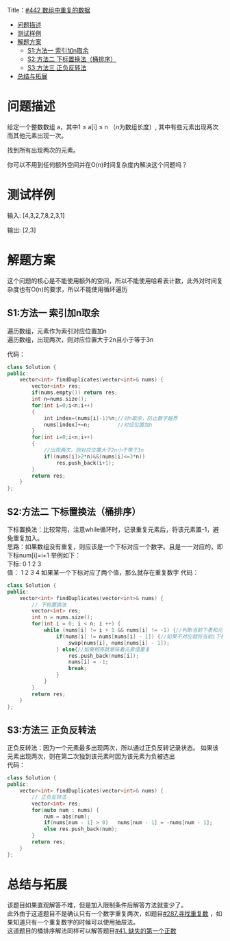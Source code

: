 Title：[#442 数组中重复的数据](https://leetcode-cn.com/problems/find-all-duplicates-in-an-array/)


<!-- @import "[TOC]" {cmd="toc" depthFrom=1 depthTo=6 orderedList=false} -->

<!-- code_chunk_output -->

- [问题描述](#问题描述)
- [测试样例](#测试样例)
- [解题方案](#解题方案)
  - [S1:方法一 索引加n取余](#s1方法一-索引加n取余)
  - [S2:方法二 下标置换法（桶排序）](#s2方法二-下标置换法桶排序)
  - [S3:方法三 正负反转法](#s3方法三-正负反转法)
- [总结与拓展](#总结与拓展)

<!-- /code_chunk_output -->

# 问题描述
给定一个整数数组 a，其中1 ≤ a[i] ≤ n （n为数组长度）, 其中有些元素出现两次而其他元素出现一次。

找到所有出现两次的元素。

你可以不用到任何额外空间并在O(n)时间复杂度内解决这个问题吗？



# 测试样例
输入:
[4,3,2,7,8,2,3,1]

输出:
[2,3]

# 解题方案
这个问题的核心是不能使用额外的空间，所以不能使用哈希表计数，此外对时间复杂度也有O(n)的要求，所以不能使用循环遍历  
## S1:方法一 索引加n取余
遍历数组，元素作为索引对应位置加n  
遍历数组，出现两次，则对应位置大于2n且小于等于3n

代码：
```C++
class Solution {
public:
    vector<int> findDuplicates(vector<int>& nums) {
        vector<int> res;
        if(nums.empty()) return res;
        int n=nums.size();
        for(int i=0;i<n;i++)
        {
            int index=(nums[i]-1)%n;//对n取余，防止数字越界
            nums[index]+=n;         //对应位置加n
        }
        for(int i=0;i<n;i++)
        {
            //出现两次，则对应位置大于2n小于等于3n
            if((nums[i]>2*n)&&(nums[i]<=3*n))
                res.push_back(i+1);
        }
        return res;
    }
};

```

## S2:方法二 下标置换法（桶排序）
下标置换法：比较常用，注意while循环时，记录重复元素后，将该元素置-1，避免重复加入。  
思路：如果数组没有重复，则应该是一个下标对应一个数字。且是一一对应的，即下标num[i]=i+1 举例如下：  
下标: 0 1 2 3  
值：  1 2 3 4
如果某一个下标对应了两个值，那么就存在重复数字
代码：
```C++
class Solution {
public:
    vector<int> findDuplicates(vector<int>& nums) {
        // 下标置换法
        vector<int> res;
        int n = nums.size();
        for(int i = 0; i < n; i ++) {
            while (nums[i] != i + 1 && nums[i] != -1) {//判断当前下表和元素是否对应，或者是否因为重复被置为-1
                if(nums[i] != nums[nums[i] - 1]) {//如果不对应就将当前i下标位置的元素换到其值对应下标的位置
                    swap(nums[i], nums[nums[i] - 1]);
                } else{//如果相等就意味着元素值重复
                    res.push_back(nums[i]);
                    nums[i] = -1;
                    break;
                } 
            }
        }
        return res;
    }
};
```
## S3:方法三 正负反转法
正负反转法：因为一个元素最多出现两次，所以通过正负反转记录状态。 
如果该元素出现两次，则在第二次独到该元素时因为该元素为负被选出  
代码：
```C++
class Solution {
public:
    vector<int> findDuplicates(vector<int>& nums) {
        // 正负反转法
        vector<int> res;
        for(auto num : nums) {
            num = abs(num);
            if(nums[num - 1] > 0)   nums[num - 1] = -nums[num - 1];
            else res.push_back(num);  
        }
        return res;
    }
};
```
# 总结与拓展
该题目如果直观解答不难，但是加入限制条件后解答方法就变少了。  
此外由于这道题目不是确认只有一个数字重复两次，如题目[#287.寻找重复数](https://leetcode-cn.com/problems/find-the-duplicate-number/) ，如果知道只有一个重复数字的时候可以使用抽屉法。  
这道题目的桶排序解法同样可以解答题目[#41. 缺失的第一个正数](https://leetcode-cn.com/problems/find-the-duplicate-number/)
